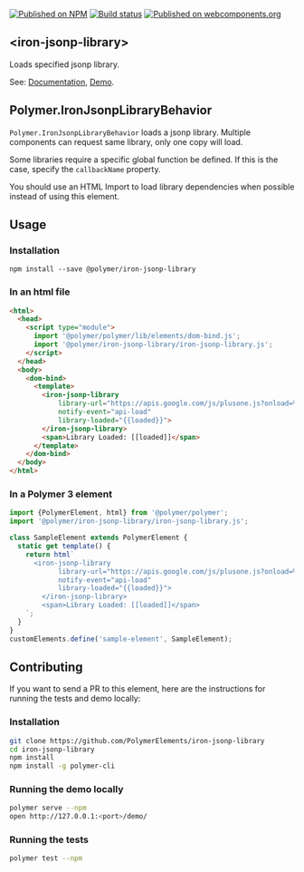 [![Published on NPM](https://img.shields.io/npm/v/@polymer/iron-jsonp-library.svg)](https://www.npmjs.com/package/@polymer/iron-jsonp-library)
[![Build status](https://travis-ci.org/PolymerElements/iron-jsonp-library.svg?branch=master)](https://travis-ci.org/PolymerElements/iron-jsonp-library)
[![Published on webcomponents.org](https://img.shields.io/badge/webcomponents.org-published-blue.svg)](https://webcomponents.org/element/@polymer/iron-jsonp-library)

## &lt;iron-jsonp-library&gt;
Loads specified jsonp library.

See: [Documentation](https://www.webcomponents.org/element/@polymer/iron-jsonp-library),
  [Demo](https://www.webcomponents.org/element/@polymer/iron-jsonp-library/demo/demo/index.html).

## Polymer.IronJsonpLibraryBehavior

`Polymer.IronJsonpLibraryBehavior` loads a jsonp library.
Multiple components can request same library, only one copy will load.

Some libraries require a specific global function be defined.
If this is the case, specify the `callbackName` property.

You should use an HTML Import to load library dependencies
when possible instead of using this element.

## Usage

### Installation
```
npm install --save @polymer/iron-jsonp-library
```

### In an html file
```html
<html>
  <head>
    <script type="module">
      import '@polymer/polymer/lib/elements/dom-bind.js';
      import '@polymer/iron-jsonp-library/iron-jsonp-library.js';
    </script>
  </head>
  <body>
    <dom-bind>
      <template>
        <iron-jsonp-library
            library-url="https://apis.google.com/js/plusone.js?onload=%%callback%%"
            notify-event="api-load"
            library-loaded="{{loaded}}">
        </iron-jsonp-library>
        <span>Library Loaded: [[loaded]]</span>
      </template>
    </dom-bind>
  </body>
</html>
```

### In a Polymer 3 element
```js
import {PolymerElement, html} from '@polymer/polymer';
import '@polymer/iron-jsonp-library/iron-jsonp-library.js';

class SampleElement extends PolymerElement {
  static get template() {
    return html`
      <iron-jsonp-library
            library-url="https://apis.google.com/js/plusone.js?onload=%%callback%%"
            notify-event="api-load"
            library-loaded="{{loaded}}">
        </iron-jsonp-library>
        <span>Library Loaded: [[loaded]]</span>
    `;
  }
}
customElements.define('sample-element', SampleElement);
```

## Contributing
If you want to send a PR to this element, here are
the instructions for running the tests and demo locally:

### Installation
```sh
git clone https://github.com/PolymerElements/iron-jsonp-library
cd iron-jsonp-library
npm install
npm install -g polymer-cli
```

### Running the demo locally
```sh
polymer serve --npm
open http://127.0.0.1:<port>/demo/
```

### Running the tests
```sh
polymer test --npm
```